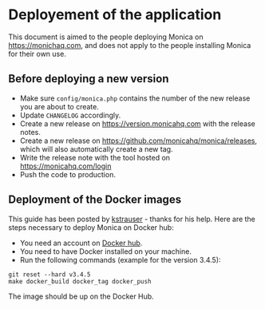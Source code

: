 <!-- This uses the MarkdownTOC's Sublime Text plugin to autogenerate the TOC -->
<!-- MarkdownTOC autolink="true" depth="4" bracket="round" list_bullets="*" -->

<!-- /MarkdownTOC -->

# Deployement of the application

This document is aimed to the people deploying Monica on https://monichaq.com, and does not apply to the people installing Monica for their own use.

## Before deploying a new version

* Make sure `config/monica.php` contains the number of the new release you are about to create.
* Update `CHANGELOG` accordingly.
* Create a new release on https://version.monicahq.com with the release notes.
* Create a new release on https://github.com/monicahq/monica/releases, which will also automatically create a new tag.
* Write the release note with the tool hosted on https://monicahq.com/login
* Push the code to production.

## Deployment of the Docker images

This guide has been posted by [kstrauser](https://github.com/monicahq/monica/issues/676#issuecomment-352047750) - thanks for his help. Here are the steps necessary to deploy Monica on Docker hub:
* You need an account on [Docker hub](https://hub.docker.com).
* You need to have Docker installed on your machine.
* Run the following commands (example for the version 3.4.5):

```
git reset --hard v3.4.5
make docker_build docker_tag docker_push
```

The image should be up on the Docker Hub.